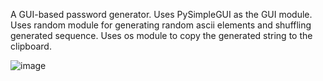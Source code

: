 A GUI-based password generator. Uses PySimpleGUI as the GUI module. Uses random module for generating random ascii elements and shuffling generated sequence. Uses os module to copy the generated string to the clipboard.

![image](https://user-images.githubusercontent.com/108894019/210232425-a697b7d7-3fc0-4160-a295-536dea178e96.png)
